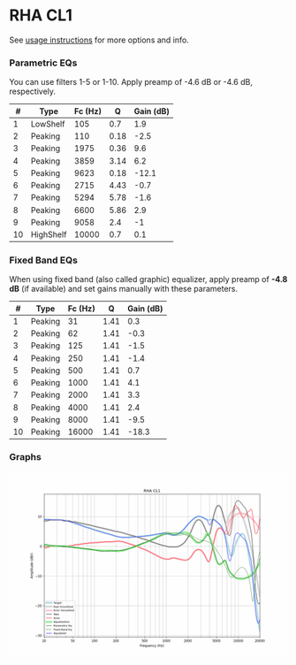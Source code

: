 # RHA CL1
See [usage instructions](https://github.com/jaakkopasanen/AutoEq#usage) for more options and info.

### Parametric EQs
You can use filters 1-5 or 1-10. Apply preamp of -4.6 dB or -4.6 dB, respectively.

|   # | Type      |   Fc (Hz) |    Q |   Gain (dB) |
|-----|-----------|-----------|------|-------------|
|   1 | LowShelf  |       105 | 0.7  |         1.9 |
|   2 | Peaking   |       110 | 0.18 |        -2.5 |
|   3 | Peaking   |      1975 | 0.36 |         9.6 |
|   4 | Peaking   |      3859 | 3.14 |         6.2 |
|   5 | Peaking   |      9623 | 0.18 |       -12.1 |
|   6 | Peaking   |      2715 | 4.43 |        -0.7 |
|   7 | Peaking   |      5294 | 5.78 |        -1.6 |
|   8 | Peaking   |      6600 | 5.86 |         2.9 |
|   9 | Peaking   |      9058 | 2.4  |        -1   |
|  10 | HighShelf |     10000 | 0.7  |         0.1 |

### Fixed Band EQs
When using fixed band (also called graphic) equalizer, apply preamp of **-4.8 dB** (if available) and set gains manually with these parameters.

|   # | Type    |   Fc (Hz) |    Q |   Gain (dB) |
|-----|---------|-----------|------|-------------|
|   1 | Peaking |        31 | 1.41 |         0.3 |
|   2 | Peaking |        62 | 1.41 |        -0.3 |
|   3 | Peaking |       125 | 1.41 |        -1.5 |
|   4 | Peaking |       250 | 1.41 |        -1.4 |
|   5 | Peaking |       500 | 1.41 |         0.7 |
|   6 | Peaking |      1000 | 1.41 |         4.1 |
|   7 | Peaking |      2000 | 1.41 |         3.3 |
|   8 | Peaking |      4000 | 1.41 |         2.4 |
|   9 | Peaking |      8000 | 1.41 |        -9.5 |
|  10 | Peaking |     16000 | 1.41 |       -18.3 |

### Graphs
![](./RHA%20CL1.png)
